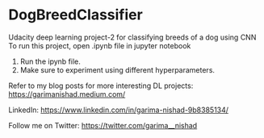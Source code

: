 # DogBreedClassifier
Udacity deep learning project-2 for classifying breeds of a dog using CNN
To run this project, open .ipynb file in jupyter notebook
 
 
1. Run the ipynb file.
2. Make sure to experiment using different hyperparameters.

Refer to my blog posts for more interesting DL projects: https://garimanishad.medium.com/

LinkedIn: https://www.linkedin.com/in/garima-nishad-9b8385134/

Follow me on Twitter: https://twitter.com/garima__nishad
